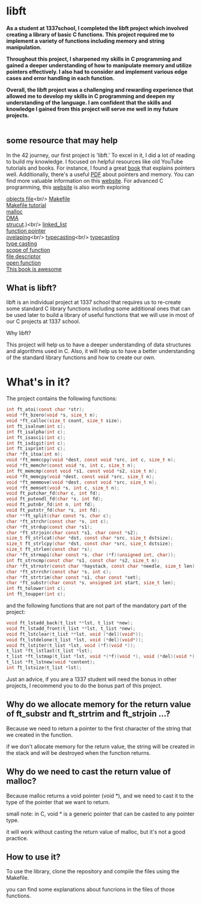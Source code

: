 # libft




<h4>As a student at 1337school, I completed the libft project which involved creating a library of basic C functions. This project required me to implement a variety of functions including memory and string manipulation.

Throughout this project, I sharpened my skills in C programming and gained a deeper understanding of how to manipulate memory and utilize pointers effectively. I also had to consider and implement various edge cases and error handling in each function.

Overall, the libft project was a challenging and rewarding experience that allowed me to develop my skills in C programming and deepen my understanding of the language. I am confident that the skills and knowledge I gained from this project will serve me well in my future projects. <br/>
<br>
## some resource that may help

In the 42 journey, our first project is 'libft.' To excel in it, I did a lot of reading to build my knowledge. I focused on helpful resources like old YouTube tutorials and books. For instance, I found a great <a href="http://cslibrary.stanford.edu/106/" target="_blank">book</a> that explains pointers well. Additionally, there's a useful <a href="http://cslibrary.stanford.edu/102/PointersAndMemory.pdf" target="_blank">PDF</a> about pointers and memory. You can find more valuable information on this <a href="http://cslibrary.stanford.edu/" target="_blank">website</a>. For advanced C programming, this <a href="https://users.ece.utexas.edu/~valvano/embed/" target="_blank">website</a> is also worth exploring


[objects file](https://stackoverflow.com/questions/7718299/whats-an-object-file-in-c#:~:text=An%20object%20file%20is%20just,debugging%20symbols%20and%20so%20forth.)<br/>
[Makefile](https://www.geeksforgeeks.org/how-to-use-make-utility-to-build-c-projects/) <br/>
[Makefile tutorial](https://makefiletutorial.com/)<br/>
[malloc](https://www.freecodecamp.org/news/malloc-in-c-dynamic-memory-allocation-in-c-explained/#:~:text=Malloc%20is%20used%20for%20dynamic,by%20value%20instead%20of%20reference.) <br/>
[DMA](https://www.geeksforgeeks.org/dynamic-memory-allocation-in-c-using-malloc-calloc-free-and-realloc/?ref=rp)<br/>
[strucut](https://www.w3schools.com/c/c_structs.php#:~:text=Structures%20(also%20called%20structs)%20are,%2C%20char%2C%20etc.).)<br/>
[linked_list](https://www.youtube.com/watch?v=92S4zgXN17o&list=PL2_aWCzGMAwI3W_JlcBbtYTwiQSsOTa6P)<br/>
[function pointer](https://www.geeksforgeeks.org/function-pointer-in-c/)<br/>
[ovelaping](https://cs50.stackexchange.com/questions/14615/memory-overlap-in-c#:~:text=If%20the%20memory%20segments%20coincide,and%20copying%20to%20address%200x8F.)<br/>
[typecasting](https://byjus.com/gate/type-casting-in-c/#:~:text=Type%20Casting%20is%20basically%20a,want%20the%20program%20to%20do.)<br/>
[typecasting](https://www.tutorialspoint.com/cprogramming/c_type_casting.htm)<br/>
[type casting](https://en.wikipedia.org/wiki/Type_conversion)<br/>
[scope of function](https://www.tutorialspoint.com/cprogramming/pdf/c_scope_rules.pdf)<br/>
[file descriptor](https://www.geeksforgeeks.org/input-output-system-calls-c-create-open-close-read-write/)<br/>
[open function](https://pubs.opengroup.org/onlinepubs/007904875/functions/open.html)<br/>
[This book is awesome](http://cslibrary.stanford.edu/101/EssentialC.pdf)<br/>


## What is libft?

<p> libft is an individual project at 1337 school that requires us to re-create some standard C library functions including some additional ones that can be used later to build a library of useful functions that we will use in most of our C projects at 1337 school. </p 

## Why libft?

<p> This project will help us to have a deeper understanding of data structures and algorithms used in C. Also, it will help us to have a better understanding of the standard library functions and how to create our own. </p>

# What's in it?

<p> The project contains the following functions: </p>

```c
int ft_atoi(const char *str);
void *ft_bzero(void *s, size_t n);
void *ft_calloc(size_t count, size_t size);
int ft_isalnum(int c);
int ft_isalpha(int c);
int ft_isascii(int c);
int ft_isdigit(int c);
int ft_isprint(int c);
char *ft_itoa(int n);
void *ft_memccpy(void *dest, const void *src, int c, size_t n);
void *ft_memchr(const void *s, int c, size_t n);
int ft_memcmp(const void *s1, const void *s2, size_t n);
void *ft_memcpy(void *dest, const void *src, size_t n);
void *ft_memmove(void *dest, const void *src, size_t n);
void *ft_memset(void *s, int c, size_t n);
void ft_putchar_fd(char c, int fd);
void ft_putendl_fd(char *s, int fd);
void ft_putnbr_fd(int n, int fd);
void ft_putstr_fd(char *s, int fd);
char **ft_split(char const *s, char c);
char *ft_strchr(const char *s, int c);
char *ft_strdup(const char *s1);
char *ft_strjoin(char const *s1, char const *s2);
size_t ft_strlcat(char *dst, const char *src, size_t dstsize);
size_t ft_strlcpy(char *dst, const char *src, size_t dstsize);
size_t ft_strlen(const char *s);
char *ft_strmapi(char const *s, char (*f)(unsigned int, char));
int ft_strncmp(const char *s1, const char *s2, size_t n);
char *ft_strnstr(const char *haystack, const char *needle, size_t len);
char *ft_strrchr(const char *s, int c);
char *ft_strtrim(char const *s1, char const *set);
char *ft_substr(char const *s, unsigned int start, size_t len);
int ft_tolower(int c);
int ft_toupper(int c);
```
and the following functions that are not part of the mandatory part of the project:
```c
void ft_lstadd_back(t_list **lst, t_list *new);
void ft_lstadd_front(t_list **lst, t_list *new);
void ft_lstclear(t_list **lst, void (*del)(void*));
void ft_lstdelone(t_list *lst, void (*del)(void*));
void ft_lstiter(t_list *lst, void (*f)(void *));
t_list *ft_lstlast(t_list *lst);
t_list *ft_lstmap(t_list *lst, void *(*f)(void *), void (*del)(void *));
t_list *ft_lstnew(void *content);
int ft_lstsize(t_list *lst);
```
<p> Just an advice, if you are a 1337 student will need the bonus in other projects, I recommend you to do the bonus part of this project. </p>

## Why do we allocate memory for the return value of ft_substr and ft_strtrim  and ft_strjoin ...?

<p> Because we need to return a pointer to the first character of the string that we created in the function.  </p>
<p> if we don't allocate memory for the return value, the string will be created in the stack and will be destroyed when the function returns. </p>

## Why do we need to cast the return value of malloc?

<p> Because malloc returns a void pointer (void *), and we need to cast it to the type of the pointer that we want to return. </p> 
<p> small note: in C, void * is a generic pointer that can be casted to any pointer type. </p>

<p> it will work without casting the return value of malloc, but it's not a good practice. </p>


## How to use it?

<p> To use the library, clone the repository and compile the files using the Makefile. </p>

<p> you can find some explanations about funcrions in the files of those functions. </p>
